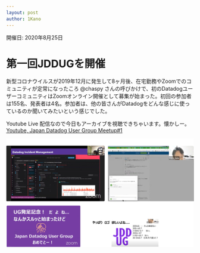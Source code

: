 ```yaml
---
layout: post
author: 1Kano
---
```


開催日: 2020年8月25日

# 第一回JDDUGを開催

新型コロナウイルスが2019年12月に発生して8ヶ月後、在宅勤務やZoomでのコミュニティが定常になったころ @chaspy さんの呼びかけで、初のDatadogユーザーコミュニティはZoomオンライン開催として募集が始まった。初回の参加者は155名、発表者は4名。参加者は、他の皆さんがDatadogをどんな感じに使っているのか聞いてみたいという感じでした。

Youtube Live 配信なので今日もアーカイブを視聴できちゃいます。懐かしー。
[Youtube, Japan Datadog User Group Meetup#1](https://www.youtube.com/watch?v=-N1OpIo8L9A)

![Alt text for broken image link](/assets/images/meetup01.png)

